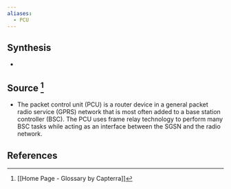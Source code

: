 ```yaml
---
aliases:
  - PCU
---
```

## Synthesis
- 
## Source [^1]
- The packet control unit (PCU) is a router device in a general packet radio service (GPRS) network that is most often added to a base station controller (BSC). The PCU uses frame relay technology to perform many BSC tasks while acting as an interface between the SGSN and the radio network.
## References

[^1]: [[Home Page - Glossary by Capterra]]
